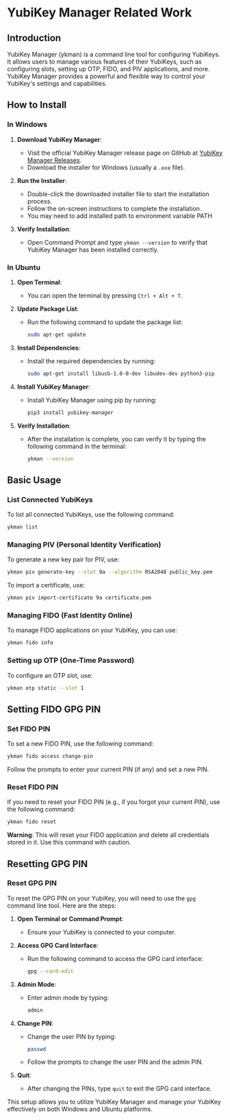 
# YubiKey Manager Related Work

## Introduction
YubiKey Manager (ykman) is a command line tool for configuring YubiKeys. It allows users to manage various features of their YubiKeys, such as configuring slots, setting up OTP, FIDO, and PIV applications, and more. YubiKey Manager provides a powerful and flexible way to control your YubiKey's settings and capabilities.

## How to Install

### In Windows
1. **Download YubiKey Manager**:
   - Visit the official YubiKey Manager release page on GitHub at [YubiKey Manager Releases](https://github.com/Yubico/yubikey-manager/releases).
   - Download the installer for Windows (usually a `.exe` file).

2. **Run the Installer**:
   - Double-click the downloaded installer file to start the installation process.
   - Follow the on-screen instructions to complete the installation.
   - You may need to add installed path to environment variable PATH

3. **Verify Installation**:
   - Open Command Prompt and type `ykman --version` to verify that YubiKey Manager has been installed correctly.

### In Ubuntu
1. **Open Terminal**:
   - You can open the terminal by pressing `Ctrl + Alt + T`.

2. **Update Package List**:
   - Run the following command to update the package list:
     ```bash
     sudo apt-get update
     ```

3. **Install Dependencies**:
   - Install the required dependencies by running:
     ```bash
     sudo apt-get install libusb-1.0-0-dev libudev-dev python3-pip
     ```

4. **Install YubiKey Manager**:
   - Install YubiKey Manager using pip by running:
     ```bash
     pip3 install yubikey-manager
     ```

5. **Verify Installation**:
   - After the installation is complete, you can verify it by typing the following command in the terminal:
     ```bash
     ykman --version
     ```

## Basic Usage

### List Connected YubiKeys
To list all connected YubiKeys, use the following command:
```bash
ykman list
```

### Managing PIV (Personal Identity Verification)
To generate a new key pair for PIV, use:
```bash
ykman piv generate-key --slot 9a --algorithm RSA2048 public_key.pem
```
To import a certificate, use:
```bash
ykman piv import-certificate 9a certificate.pem
```

### Managing FIDO (Fast Identity Online)
To manage FIDO applications on your YubiKey, you can use:
```bash
ykman fido info
```

### Setting up OTP (One-Time Password)
To configure an OTP slot, use:
```bash
ykman otp static --slot 1
```

## Setting FIDO GPG PIN

### Set FIDO PIN
To set a new FIDO PIN, use the following command:
```bash
ykman fido access change-pin
```
Follow the prompts to enter your current PIN (if any) and set a new PIN.

### Reset FIDO PIN
If you need to reset your FIDO PIN (e.g., if you forgot your current PIN), use the following command:
```bash
ykman fido reset
```
**Warning**: This will reset your FIDO application and delete all credentials stored in it. Use this command with caution.

## Resetting GPG PIN

### Reset GPG PIN
To reset the GPG PIN on your YubiKey, you will need to use the `gpg` command line tool. Here are the steps:

1. **Open Terminal or Command Prompt**:
   - Ensure your YubiKey is connected to your computer.

2. **Access GPG Card Interface**:
   - Run the following command to access the GPG card interface:
     ```bash
     gpg --card-edit
     ```

3. **Admin Mode**:
   - Enter admin mode by typing:
     ```bash
     admin
     ```

4. **Change PIN**:
   - Change the user PIN by typing:
     ```bash
     passwd
     ```
   - Follow the prompts to change the user PIN and the admin PIN.

5. **Quit**:
   - After changing the PINs, type `quit` to exit the GPG card interface.

This setup allows you to utilize YubiKey Manager and manage your YubiKey effectively on both Windows and Ubuntu platforms.

